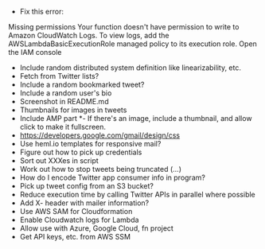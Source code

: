  * Fix this error:

Missing permissions
Your function doesn't have permission to write to Amazon CloudWatch Logs. To view logs, add the AWSLambdaBasicExecutionRole managed policy to its execution role. Open the IAM console

 * Include random distributed system definition like linearizability, etc.
 * Fetch from Twitter lists?
 * Include a random bookmarked tweet?
 * Include a random user's bio
 * Screenshot in README.md
 * Thumbnails for images in tweets
 * Include AMP part
 *- If there's an image, include a thumbnail, and allow click to make it fullscreen.
 * https://developers.google.com/gmail/design/css
 * Use heml.io templates for responsive mail?
 * Figure out how to pick up credentials
 * Sort out XXXes in script
 * Work out how to stop tweets being truncated (...)
 * How do I encode Twitter app consumer info in program?
 * Pick up tweet config from an S3 bucket?
 * Reduce execution time by calling Twitter APIs in parallel where possible
 * Add X- header with mailer information?
 * Use AWS SAM for Cloudformation
 * Enable Cloudwatch logs for Lambda
 * Allow use with Azure, Google Cloud, fn project
 * Get API keys, etc. from AWS SSM
